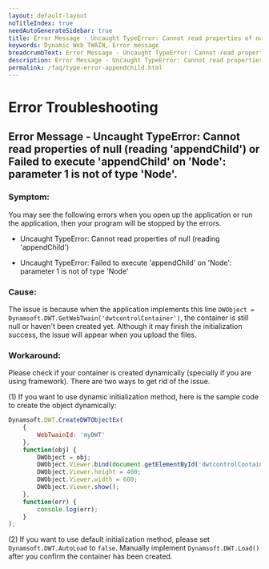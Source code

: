 ```yaml
---
layout: default-layout
noTitleIndex: true
needAutoGenerateSidebar: true
title: Error Message - Uncaught TypeError: Cannot read properties of null (reading 'appendChild') or Failed to execute 'appendChild' on 'Node': parameter 1 is not of type 'Node'.
keywords: Dynamic Web TWAIN, Error message
breadcrumbText: Error Message - Uncaught TypeError: Cannot read properties of null (reading 'appendChild') or Failed to execute 'appendChild' on 'Node': parameter 1 is not of type 'Node'.
description: Error Message - Uncaught TypeError: Cannot read properties of null (reading 'appendChild') or Failed to execute 'appendChild' on 'Node': parameter 1 is not of type 'Node'.
permalink: /faq/type-error-appendchild.html
---
```


# Error Troubleshooting

## Error Message - Uncaught TypeError: Cannot read properties of null (reading 'appendChild') or Failed to execute 'appendChild' on 'Node': parameter 1 is not of type 'Node'.

### Symptom:
You may see the following errors when you open up the application or run the application, then your program will be stopped by the errors.

- Uncaught TypeError: Cannot read properties of null (reading 'appendChild')

- Uncaught TypeError: Failed to execute 'appendChild' on 'Node': parameter 1 is not of type 'Node'


### Cause:
The issue is because when the application implements this line `DWObject = Dynamsoft.DWT.GetWebTwain('dwtcontrolContainer')`, the container is still null or haven't been created yet. Although it may finish the initialization success, the issue will appear when you upload the files.

### Workaround:
Please check if your container is created dynamically (specially if you are using framework). There are two ways to get rid of the issue. 

(1) If you want to use dynamic initialization method, here is the sample code to create the object dynamically:

```javascript
Dynamsoft.DWT.CreateDWTObjectEx(
    {
        WebTwainId: 'myDWT'
    },
    function(obj) {
        DWObject = obj;
        DWObject.Viewer.bind(document.getElementById('dwtcontrolContainer'));
        DWObject.Viewer.height = 400;
        DWObject.Viewer.width = 600;
        DWObject.Viewer.show();
    },
    function(err) {
        console.log(err);
    }
);
```

(2) If you want to use default initialization method, please set `Dynamsoft.DWT.AutoLoad` to `false`. Manually implement `Dynamsoft.DWT.Load()` after you confirm the container has been created.